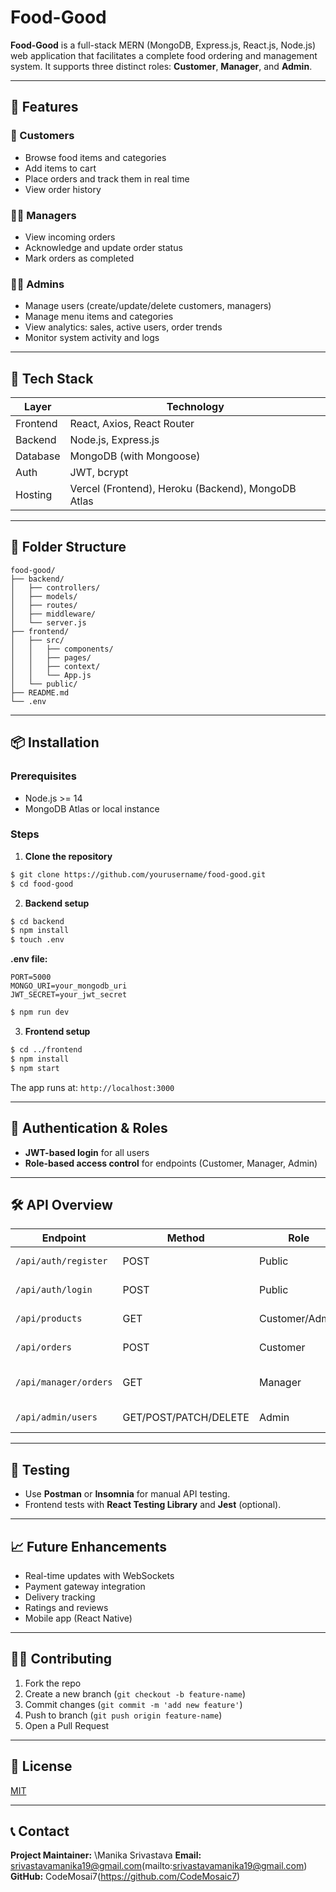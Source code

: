 # Food-Good

**Food-Good** is a full-stack MERN (MongoDB, Express.js, React.js, Node.js) web application that facilitates a complete food ordering and management system. It supports three distinct roles: **Customer**, **Manager**, and **Admin**.

---

## 🚀 Features

### 👤 Customers

* Browse food items and categories
* Add items to cart
* Place orders and track them in real time
* View order history

### 🧑‍💼 Managers

* View incoming orders
* Acknowledge and update order status
* Mark orders as completed

### 👨‍💻 Admins

* Manage users (create/update/delete customers, managers)
* Manage menu items and categories
* View analytics: sales, active users, order trends
* Monitor system activity and logs

---

## 🧱 Tech Stack

| Layer    | Technology                                         |
| -------- | -------------------------------------------------- |
| Frontend | React, Axios, React Router                         |
| Backend  | Node.js, Express.js                                |
| Database | MongoDB (with Mongoose)                            |
| Auth     | JWT, bcrypt                                        |
| Hosting  | Vercel (Frontend), Heroku (Backend), MongoDB Atlas |

---

## 📁 Folder Structure

```
food-good/
├── backend/
│   ├── controllers/
│   ├── models/
│   ├── routes/
│   ├── middleware/
│   └── server.js
├── frontend/
│   ├── src/
│   │   ├── components/
│   │   ├── pages/
│   │   ├── context/
│   │   └── App.js
│   └── public/
├── README.md
└── .env
```

---

## 📦 Installation

### Prerequisites

* Node.js >= 14
* MongoDB Atlas or local instance

### Steps

1. **Clone the repository**

```bash
$ git clone https://github.com/yourusername/food-good.git
$ cd food-good
```

2. **Backend setup**

```bash
$ cd backend
$ npm install
$ touch .env
```

**.env file:**

```
PORT=5000
MONGO_URI=your_mongodb_uri
JWT_SECRET=your_jwt_secret
```

```bash
$ npm run dev
```

3. **Frontend setup**

```bash
$ cd ../frontend
$ npm install
$ npm start
```

The app runs at: `http://localhost:3000`

---

## 🔐 Authentication & Roles

* **JWT-based login** for all users
* **Role-based access control** for endpoints (Customer, Manager, Admin)

---

## 🛠 API Overview

| Endpoint              | Method                | Role           | Description                 |
| --------------------- | --------------------- | -------------- | --------------------------- |
| `/api/auth/register`  | POST                  | Public         | Register a new user         |
| `/api/auth/login`     | POST                  | Public         | Login user and get token    |
| `/api/products`       | GET                   | Customer/Admin | Get menu items              |
| `/api/orders`         | POST                  | Customer       | Place new order             |
| `/api/manager/orders` | GET                   | Manager        | View/manage incoming orders |
| `/api/admin/users`    | GET/POST/PATCH/DELETE | Admin          | Manage users                |

---

## 🧪 Testing

* Use **Postman** or **Insomnia** for manual API testing.
* Frontend tests with **React Testing Library** and **Jest** (optional).

---

## 📈 Future Enhancements

* Real-time updates with WebSockets
* Payment gateway integration
* Delivery tracking
* Ratings and reviews
* Mobile app (React Native)

---

## 👨‍💻 Contributing

1. Fork the repo
2. Create a new branch (`git checkout -b feature-name`)
3. Commit changes (`git commit -m 'add new feature'`)
4. Push to branch (`git push origin feature-name`)
5. Open a Pull Request

---

## 📄 License

[MIT](LICENSE)

---

## 📞 Contact

**Project Maintainer:** \Manika Srivastava
**Email:** srivastavamanika19@gmail.com(mailto:srivastavamanika19@gmail.com)
**GitHub:** CodeMosai7(https://github.com/CodeMosaic7)

